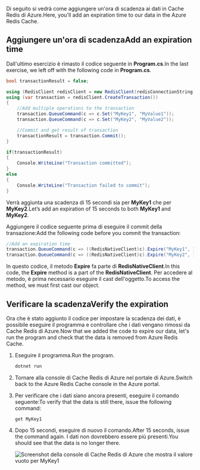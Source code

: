 <span data-ttu-id="b771a-101">Di seguito si vedrà come aggiungere un'ora di scadenza ai dati in Cache Redis di Azure.</span><span class="sxs-lookup"><span data-stu-id="b771a-101">Here, you'll add an expiration time to our data in the Azure Redis Cache.</span></span>

## <a name="add-an-expiration-time"></a><span data-ttu-id="b771a-102">Aggiungere un'ora di scadenza</span><span class="sxs-lookup"><span data-stu-id="b771a-102">Add an expiration time</span></span>

<span data-ttu-id="b771a-103">Dall'ultimo esercizio è rimasto il codice seguente in **Program.cs**.</span><span class="sxs-lookup"><span data-stu-id="b771a-103">In the last exercise, we left off with the following code in **Program.cs**.</span></span>

```csharp
bool transactionResult = false;

using (RedisClient redisClient = new RedisClient(redisConnectionString))
using (var transaction = redisClient.CreateTransaction())
{
    //Add multiple operations to the transaction
    transaction.QueueCommand(c => c.Set("MyKey1", "MyValue1"));
    transaction.QueueCommand(c => c.Set("MyKey2", "MyValue2"));

    //Commit and get result of transaction
    transactionResult = transaction.Commit();
}

if(transactionResult)
{
    Console.WriteLine("Transaction committed");
}
else
{
    Console.WriteLine("Transaction failed to commit");
}
```

<span data-ttu-id="b771a-104">Verrà aggiunta una scadenza di 15 secondi sia per **MyKey1** che per **MyKey2**.</span><span class="sxs-lookup"><span data-stu-id="b771a-104">Let’s add an expiration of 15 seconds to both **MyKey1** and **MyKey2**.</span></span>

<span data-ttu-id="b771a-105">Aggiungere il codice seguente prima di eseguire il commit della transazione:</span><span class="sxs-lookup"><span data-stu-id="b771a-105">Add the following code before you commit the transaction:</span></span>

```csharp
//Add an expiration time
transaction.QueueCommand(c => ((RedisNativeClient)c).Expire("MyKey1", 15));
transaction.QueueCommand(c => ((RedisNativeClient)c).Expire("MyKey2", 15));
```

<span data-ttu-id="b771a-106">In questo codice, il metodo **Expire** fa parte di **RedisNativeClient**.</span><span class="sxs-lookup"><span data-stu-id="b771a-106">In this code, the **Expire** method is a part of the **RedisNativeClient**.</span></span> <span data-ttu-id="b771a-107">Per accedere al metodo, è prima necessario eseguire il cast dell'oggetto.</span><span class="sxs-lookup"><span data-stu-id="b771a-107">To access the method, we must first cast our object.</span></span>

## <a name="verify-the-expiration"></a><span data-ttu-id="b771a-108">Verificare la scadenza</span><span class="sxs-lookup"><span data-stu-id="b771a-108">Verify the expiration</span></span>

<span data-ttu-id="b771a-109">Ora che è stato aggiunto il codice per impostare la scadenza dei dati, è possibile eseguire il programma e controllare che i dati vengano rimossi da Cache Redis di Azure.</span><span class="sxs-lookup"><span data-stu-id="b771a-109">Now that we added the code to expire our data, let's run the program and check that the data is removed from Azure Redis Cache.</span></span>

1. <span data-ttu-id="b771a-110">Eseguire il programma.</span><span class="sxs-lookup"><span data-stu-id="b771a-110">Run the program.</span></span>

    ```bash
    dotnet run
    ```

1. <span data-ttu-id="b771a-111">Tornare alla console di Cache Redis di Azure nel portale di Azure.</span><span class="sxs-lookup"><span data-stu-id="b771a-111">Switch back to the Azure Redis Cache console in the Azure portal.</span></span>

1. <span data-ttu-id="b771a-112">Per verificare che i dati siano ancora presenti, eseguire il comando seguente:</span><span class="sxs-lookup"><span data-stu-id="b771a-112">To verify that the data is still there, issue the following command:</span></span>

    ```console
    get MyKey1
    ```

1. <span data-ttu-id="b771a-113">Dopo 15 secondi, eseguire di nuovo il comando.</span><span class="sxs-lookup"><span data-stu-id="b771a-113">After 15 seconds, issue the command again.</span></span> <span data-ttu-id="b771a-114">I dati non dovrebbero essere più presenti.</span><span class="sxs-lookup"><span data-stu-id="b771a-114">You should see that the data is no longer there.</span></span>

    ![Screenshot della console di Cache Redis di Azure che mostra il valore vuoto per MyKey1](../media/6-redis-console-data-expiration.png)
